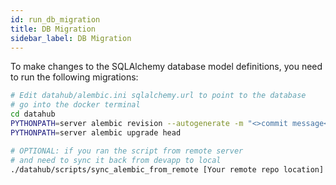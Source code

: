 ```yaml
---
id: run_db_migration
title: DB Migration
sidebar_label: DB Migration
---
```


To make changes to the SQLAlchemy database model definitions, you need to run the following migrations:

```sh
# Edit datahub/alembic.ini sqlalchemy.url to point to the database
# go into the docker terminal
cd datahub
PYTHONPATH=server alembic revision --autogenerate -m "<>commit message<>"
PYTHONPATH=server alembic upgrade head

# OPTIONAL: if you ran the script from remote server
# and need to sync it back from devapp to local
./datahub/scripts/sync_alembic_from_remote [Your remote repo location]
```

